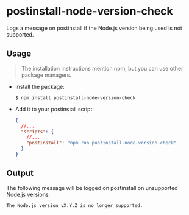 # postinstall-node-version-check

Logs a message on postinstall if the Node.js version being used is not supported.

## Usage

> The installation instructions mention npm, but you can use other package managers.

- Install the package:
  ```console
  $ npm install postinstall-node-version-check
  ```
- Add it to your postinstall script:
  ```json
  {
    //...
    "scripts": {
      //...
      "postinstall": "npm run postinstall-node-version-check"
    }
  }
  ```

## Output

The following message will be logged on postinstall on unsupported Node.js versions:

```console
The Node.js version vX.Y.Z is no longer supported.
```
